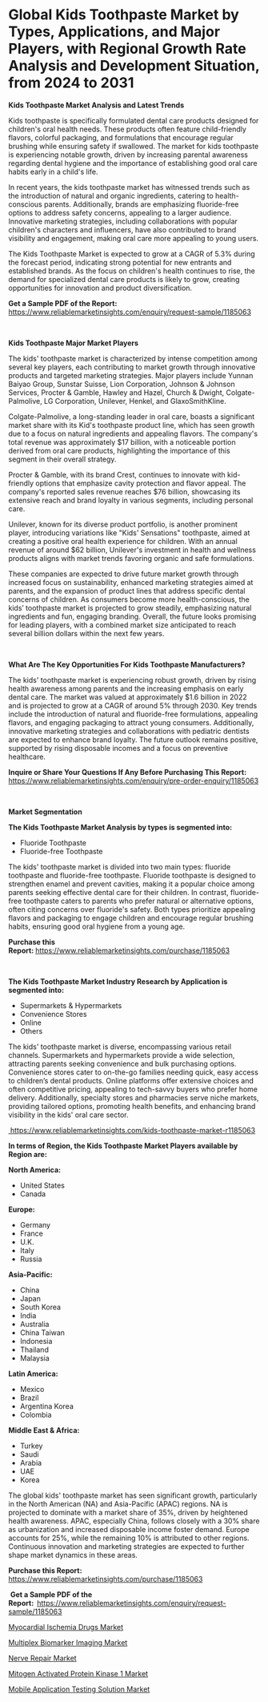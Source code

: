 <p><h1>Global Kids Toothpaste Market by Types, Applications, and Major Players, with Regional Growth Rate Analysis and Development Situation, from 2024 to 2031</h1></p><p><strong>Kids Toothpaste Market Analysis and Latest Trends</strong></p>
<p><p>Kids toothpaste is specifically formulated dental care products designed for children's oral health needs. These products often feature child-friendly flavors, colorful packaging, and formulations that encourage regular brushing while ensuring safety if swallowed. The market for kids toothpaste is experiencing notable growth, driven by increasing parental awareness regarding dental hygiene and the importance of establishing good oral care habits early in a child's life.</p><p>In recent years, the kids toothpaste market has witnessed trends such as the introduction of natural and organic ingredients, catering to health-conscious parents. Additionally, brands are emphasizing fluoride-free options to address safety concerns, appealing to a larger audience. Innovative marketing strategies, including collaborations with popular children's characters and influencers, have also contributed to brand visibility and engagement, making oral care more appealing to young users.</p><p>The Kids Toothpaste Market is expected to grow at a CAGR of 5.3% during the forecast period, indicating strong potential for new entrants and established brands. As the focus on children's health continues to rise, the demand for specialized dental care products is likely to grow, creating opportunities for innovation and product diversification.</p></p>
<p><strong>Get a Sample PDF of the Report:&nbsp;</strong> <a href="https://www.reliablemarketinsights.com/enquiry/request-sample/1185063?utm_campaign=1786&utm_medium=2&utm_source=Github&utm_content=ia&utm_term=22102024&utm_id=kids-toothpaste">https://www.reliablemarketinsights.com/enquiry/request-sample/1185063</a></p>
<p>&nbsp;</p>
<p><strong>Kids Toothpaste Major Market Players</strong></p>
<p><p>The kids' toothpaste market is characterized by intense competition among several key players, each contributing to market growth through innovative products and targeted marketing strategies. Major players include Yunnan Baiyao Group, Sunstar Suisse, Lion Corporation, Johnson & Johnson Services, Procter & Gamble, Hawley and Hazel, Church & Dwight, Colgate-Palmolive, LG Corporation, Unilever, Henkel, and GlaxoSmithKline.</p><p>Colgate-Palmolive, a long-standing leader in oral care, boasts a significant market share with its Kid's toothpaste product line, which has seen growth due to a focus on natural ingredients and appealing flavors. The company's total revenue was approximately $17 billion, with a noticeable portion derived from oral care products, highlighting the importance of this segment in their overall strategy.</p><p>Procter & Gamble, with its brand Crest, continues to innovate with kid-friendly options that emphasize cavity protection and flavor appeal. The company's reported sales revenue reaches $76 billion, showcasing its extensive reach and brand loyalty in various segments, including personal care.</p><p>Unilever, known for its diverse product portfolio, is another prominent player, introducing variations like "Kids' Sensations" toothpaste, aimed at creating a positive oral health experience for children. With an annual revenue of around $62 billion, Unilever's investment in health and wellness products aligns with market trends favoring organic and safe formulations.</p><p>These companies are expected to drive future market growth through increased focus on sustainability, enhanced marketing strategies aimed at parents, and the expansion of product lines that address specific dental concerns of children. As consumers become more health-conscious, the kids’ toothpaste market is projected to grow steadily, emphasizing natural ingredients and fun, engaging branding. Overall, the future looks promising for leading players, with a combined market size anticipated to reach several billion dollars within the next few years.</p></p>
<p>&nbsp;</p>
<p><strong>What Are The Key Opportunities For Kids Toothpaste Manufacturers?</strong></p>
<p><p>The kids' toothpaste market is experiencing robust growth, driven by rising health awareness among parents and the increasing emphasis on early dental care. The market was valued at approximately $1.6 billion in 2022 and is projected to grow at a CAGR of around 5% through 2030. Key trends include the introduction of natural and fluoride-free formulations, appealing flavors, and engaging packaging to attract young consumers. Additionally, innovative marketing strategies and collaborations with pediatric dentists are expected to enhance brand loyalty. The future outlook remains positive, supported by rising disposable incomes and a focus on preventive healthcare.</p></p>
<p><strong>Inquire or Share Your Questions If Any Before Purchasing This Report:</strong> <a href="https://www.reliablemarketinsights.com/enquiry/pre-order-enquiry/1185063?utm_campaign=1786&utm_medium=2&utm_source=Github&utm_content=ia&utm_term=22102024&utm_id=kids-toothpaste">https://www.reliablemarketinsights.com/enquiry/pre-order-enquiry/1185063</a></p>
<p>&nbsp;</p>
<p><strong>Market Segmentation</strong></p>
<p><strong>The Kids Toothpaste Market Analysis by types is segmented into:</strong></p>
<p><ul><li>Fluoride Toothpaste</li><li>Fluoride-free Toothpaste</li></ul></p>
<p><p>The kids' toothpaste market is divided into two main types: fluoride toothpaste and fluoride-free toothpaste. Fluoride toothpaste is designed to strengthen enamel and prevent cavities, making it a popular choice among parents seeking effective dental care for their children. In contrast, fluoride-free toothpaste caters to parents who prefer natural or alternative options, often citing concerns over fluoride's safety. Both types prioritize appealing flavors and packaging to engage children and encourage regular brushing habits, ensuring good oral hygiene from a young age.</p></p>
<p><strong>Purchase this Report:&nbsp;</strong><a href="https://www.reliablemarketinsights.com/purchase/1185063?utm_campaign=1786&utm_medium=2&utm_source=Github&utm_content=ia&utm_term=22102024&utm_id=kids-toothpaste">https://www.reliablemarketinsights.com/purchase/1185063</a></p>
<p>&nbsp;</p>
<p><strong>The Kids Toothpaste Market Industry Research by Application is segmented into:</strong></p>
<p><ul><li>Supermarkets & Hypermarkets</li><li>Convenience Stores</li><li>Online</li><li>Others</li></ul></p>
<p><p>The kids' toothpaste market is diverse, encompassing various retail channels. Supermarkets and hypermarkets provide a wide selection, attracting parents seeking convenience and bulk purchasing options. Convenience stores cater to on-the-go families needing quick, easy access to children’s dental products. Online platforms offer extensive choices and often competitive pricing, appealing to tech-savvy buyers who prefer home delivery. Additionally, specialty stores and pharmacies serve niche markets, providing tailored options, promoting health benefits, and enhancing brand visibility in the kids' oral care sector.</p></p>
<p><a href="https://www.reliablemarketinsights.com/kids-toothpaste-market-r1185063?utm_campaign=1786&utm_medium=2&utm_source=Github&utm_content=ia&utm_term=22102024&utm_id=kids-toothpaste">&nbsp;https://www.reliablemarketinsights.com/kids-toothpaste-market-r1185063</a></p>
<p><strong>In terms of Region, the Kids Toothpaste Market Players available by Region are:</strong></p>
<p>
    <p> <strong> North America: </strong>
        <ul>
            <li>United States</li>
            <li>Canada</li>
        </ul>
        </p> 
    <p> <strong> Europe: </strong>
        <ul>
            <li>Germany</li>
            <li>France</li>
            <li>U.K.</li>
            <li>Italy</li>
            <li>Russia</li>
        </ul>
        </p> 
    <p> <strong> Asia-Pacific: </strong>
        <ul>
            <li>China</li>
            <li>Japan</li>
            <li>South Korea</li>
            <li>India</li>
            <li>Australia</li>
            <li>China Taiwan</li>
            <li>Indonesia</li>
            <li>Thailand</li>
            <li>Malaysia</li>
        </ul>
        </p> 
    <p> <strong> Latin America: </strong>
        <ul>
            <li>Mexico</li>
            <li>Brazil</li>
            <li>Argentina Korea</li>
            <li>Colombia</li>
        </ul>
        </p> 
    <p> <strong> Middle East & Africa: </strong>
        <ul>
            <li>Turkey</li>
            <li>Saudi</li>
            <li>Arabia</li>
            <li>UAE</li>
            <li>Korea</li>
        </ul>
    </p>
    </p>
<p><p>The global kids' toothpaste market has seen significant growth, particularly in the North American (NA) and Asia-Pacific (APAC) regions. NA is projected to dominate with a market share of 35%, driven by heightened health awareness. APAC, especially China, follows closely with a 30% share as urbanization and increased disposable income foster demand. Europe accounts for 25%, while the remaining 10% is attributed to other regions. Continuous innovation and marketing strategies are expected to further shape market dynamics in these areas.</p></p>
<p><strong>Purchase this Report: </strong><a href="https://www.reliablemarketinsights.com/purchase/1185063?utm_campaign=1786&utm_medium=2&utm_source=Github&utm_content=ia&utm_term=22102024&utm_id=kids-toothpaste">https://www.reliablemarketinsights.com/purchase/1185063</a></p>
<p>&nbsp;<strong>Get a Sample PDF of the Report:&nbsp;&nbsp;</strong><a href="https://www.reliablemarketinsights.com/enquiry/request-sample/1185063?utm_campaign=1786&utm_medium=2&utm_source=Github&utm_content=ia&utm_term=22102024&utm_id=kids-toothpaste">https://www.reliablemarketinsights.com/enquiry/request-sample/1185063</a></p>
<p><strong></strong></p>
<p><p><a href="https://www.linkedin.com/pulse/global-myocardial-ischemia-drugs-market-analysis-trends-forecasts-jjewf?utm_campaign=1786&utm_medium=2&utm_source=Github&utm_content=ia&utm_term=22102024&utm_id=kids-toothpaste">Myocardial Ischemia Drugs Market</a></p><p><a href="https://www.linkedin.com/pulse/unlocking-growth-potential-strategic-analysis-multiplex-biomarker-wcnpc?utm_campaign=1786&utm_medium=2&utm_source=Github&utm_content=ia&utm_term=22102024&utm_id=kids-toothpaste">Multiplex Biomarker Imaging Market</a></p><p><a href="https://www.linkedin.com/pulse/emerging-opportunities-challenges-global-nerve-repair-market-he65c?utm_campaign=1786&utm_medium=2&utm_source=Github&utm_content=ia&utm_term=22102024&utm_id=kids-toothpaste">Nerve Repair Market</a></p><p><a href="https://www.linkedin.com/pulse/navigating-global-mitogen-activated-protein-kinase-1-market-fdp8f?utm_campaign=1786&utm_medium=2&utm_source=Github&utm_content=ia&utm_term=22102024&utm_id=kids-toothpaste">Mitogen Activated Protein Kinase 1 Market</a></p><p><a href="https://www.linkedin.com/pulse/mobile-application-testing-solution-market-size-share-analysis-2dyvc?utm_campaign=1786&utm_medium=2&utm_source=Github&utm_content=ia&utm_term=22102024&utm_id=kids-toothpaste">Mobile Application Testing Solution Market</a></p></p>